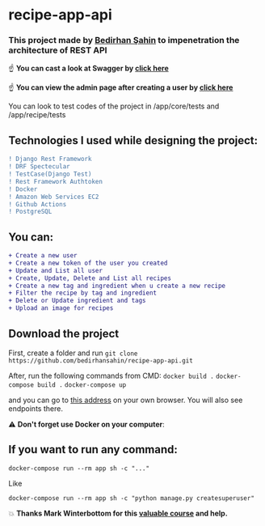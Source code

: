 # recipe-app-api

### This project made by [Bedirhan Şahin](https://www.linkedin.com/in/bedirhan-sahin/) to impenetration the architecture of REST API


:point_up: **You can cast a look at Swagger by [click here](http://ec2-34-228-80-140.compute-1.amazonaws.com/api/docs/)**

:point_up: **You can view the admin page after creating a user by [click here](http://ec2-34-228-80-140.compute-1.amazonaws.com/admin/)**

You can look to test codes of the project in /app/core/tests and /app/recipe/tests

## Technologies I used while designing the project:

```diff
! Django Rest Framework
! DRF Spectecular
! TestCase(Django Test)
! Rest Framework Authtoken
! Docker
! Amazon Web Services EC2
! Github Actions
! PostgreSQL
```

## You can:

```diff
+ Create a new user
+ Create a new token of the user you created
+ Update and List all user
+ Create, Update, Delete and List all recipes
+ Create a new tag and ingredient when u create a new recipe
+ Filter the recipe by tag and ingredient
+ Delete or Update ingredient and tags
+ Upload an image for recipes
```

## Download the project

First, create a folder and run ```git clone https://github.com/bedirhansahin/recipe-app-api.git ```

After, run the following commands from CMD:
``` docker build . ```
``` docker-compose build . ```
``` docker-compose up ```

and you can go to [this address](http://127.0.0.1:8090/) on your own browser. You will also see endpoints there.

:warning: **Don't forget use Docker on your computer**:

## If you want to run any command:

``` docker-compose run --rm app sh -c "..." ```

Like

```docker-compose run --rm app sh -c "python manage.py createsuperuser" ```


:boom: **Thanks Mark Winterbottom for this [valuable course](https://www.udemy.com/course/django-python-advanced/) and help.**
